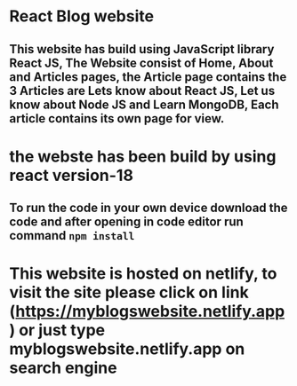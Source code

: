 # React Blog website

## This website has build using JavaScript library React JS, The Website consist of Home, About and Articles pages, the Article page contains the 3 Articles are Lets know about React JS, Let us know about Node JS and Learn MongoDB, Each article contains its own page for view.

# the webste has been build by using react version-18

## To run the code in your own device download the code and after opening in code editor run command `npm install`


# This website is hosted on netlify, to visit the site please click on link (https://myblogswebsite.netlify.app) or just type myblogswebsite.netlify.app on search engine




